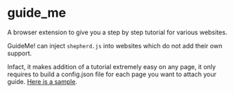 # guide_me

A browser extension to give you a step by step tutorial for various websites.

GuideMe! can inject `shepherd.js` into websites which do not add their own support.

Infact, it makes addition of a tutorial extremely easy on any page, it only requires to build a config.json file for each page you want to attach your guide. [Here is a sample](./configs/team.dtutimes.com/login_page.json).
